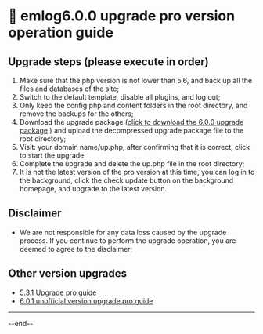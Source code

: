 # 🍭 emlog6.0.0 upgrade pro version operation guide

## Upgrade steps (please execute in order)

1. Make sure that the php version is not lower than 5.6, and back up all the files and databases of the site;
2. Switch to the default template, disable all plugins, and log out;
3. Only keep the config.php and content folders in the root directory, and remove the backups for the others;
4. Download the upgrade package ([click to download the 6.0.0 upgrade package](https://oss.emlog.net/download/600toPro.zip) ) and upload the decompressed upgrade package file to the root directory;
5. Visit: your domain name/up.php, after confirming that it is correct, click to start the upgrade
6. Complete the upgrade and delete the up.php file in the root directory;
7. It is not the latest version of the pro version at this time, you can log in to the background, click the check update button on the background homepage, and upgrade to the latest version.

## Disclaimer

- We are not responsible for any data loss caused by the upgrade process. If you continue to perform the upgrade operation, you are deemed to agree to the disclaimer;

## Other version upgrades

- [5.3.1 Upgrade pro guide](531toPro.md)
- [6.0.1 unofficial version upgrade pro guide](601toPro.md)

---

--end--